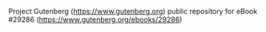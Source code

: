 Project Gutenberg (https://www.gutenberg.org) public repository for eBook #29286 (https://www.gutenberg.org/ebooks/29286)
